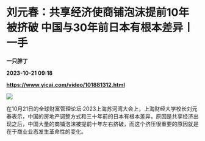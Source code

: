 # 刘元春：共享经济使商铺泡沫提前10年被挤破 中国与30年前日本有根本差异丨一手
**一只胖丁**

**2023-10-21 09:18**

**https://www.yicai.com/video/101881312.html**

![](http://imgcdn.yicai.com/vms-new/2023/10/f192720a-f1a4-4687-b5a3-ed69cbfcd3f6.png) 

在10月21日的全球财富管理论坛·2023上海苏河湾大会上，上海财经大学校长刘元春表示，中国的房地产调整方式和三十年前的日本有根本差异，原因是共享经济出现之后，中国大量的商铺泡沫被提前十年左右挤破，而这个挤压很重要的原因就是在于商业业态发生革命性的变化。